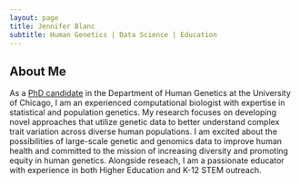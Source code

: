 ```yaml
---
layout: page
title: Jennifer Blanc
subtitle: Human Genetics | Data Science | Education
---
```


## About Me

As a [PhD candidate](https://hgen.uchicago.edu/program/students/jennifer-blanc) in the Department of Human Genetics at the University of Chicago, I am an experienced computational biologist with expertise in statistical and population genetics. My research focuses on developing novel approaches that utilize genetic data to better understand complex trait variation across diverse human populations. I am excited about the possibilities of large-scale genetic and genomics data to improve human health and committed to the mission of increasing diversity and promoting equity in human genetics. Alongside reseach, I am a passionate educator with experience in both Higher Education and K-12 STEM outreach.       

